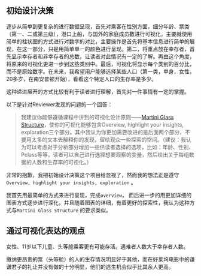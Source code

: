 ## 初始设计决策

逐步从简单到更复杂的进行数据呈现，首先对乘客在性别方面，细分年龄、票类（第一、二或第三级），港口上船，与国外的家庭成员数进行可视化，主要就使用简单的柱状图的方式进行对数字的对比，主要操作是首先将基本信息进行简单的展现，在这一部分，只是用简单单一的颜色进行呈现。第二，将重点放在幸存者，首先显示幸存者和非幸存者的总数，让读者对此情况有一定的了解。再由这个角度，将原来的可视化更进一步到这些类别中。最后，可视化将显示每个类别的百分比，而不是原始数字。在未来，我希望用户能够选择某些人口（第一类，单身，女性，20多岁，在南安普顿开始），看看这个特定人口的生存率是多少。

这种递进展开的方式比较有利于读者进行理解，首先对一件事情有一定的掌握。

以下是针对Reviewer发现的问题的一个回答：

> 我建议你能够遵循课程中讲到的可视化设计原则——[Martini Glass Structure](https://www.benchmarkemail.com/blogs/detail/infographics-structure-the-martini-glass)，使你的可视化能够包含Overview, highlight your insights, exploration三个部分。其中我认为你更加需要改进的是后面两个部分，不要用太多的文本去解释你的发现，留给观众一些探索的空间。（建议：我认为可以考虑对于分析部分增加一些供读者选择的选项，比如：年龄、性别、Pclass等等，读者可以自己进行选择想要观察的变量，然后给出关于每组数据的人数和生存率的可视化。）

非常的抱歉，我把初始设计决策这个项目给忽视了，然而我的想法正是遵守`Overview, highlight your insights, exploration` 。

我首先用最简单的方式来进行呈现，完成`overview`， 而后进一步的用更加详细的图表方式逐步进行深化，并且随着图表的详细，有着更好的探索性，我认为这种方式与`Martini Glass Structure` 的要求类似。

## 通过可视化表达的观点

女性、11岁以下儿童、头等舱乘客更有可能存活。遇难者人数大于幸存者人数。

缴纳更昂贵的票（头等舱）的人的生存情况明显好于其他，而在好莱坞电影中的谦谦君子的礼让并没有做的十分明显，他们的逃生机会似乎比其余人更高。





